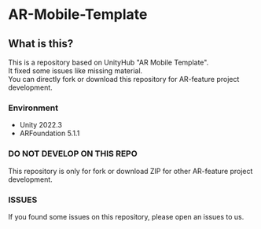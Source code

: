# AR-Mobile-Template
## What is this?
This is a repository based on UnityHub "AR Mobile Template".
<br>It fixed some issues like missing material.
<br>You can directly fork or download this repository for AR-feature project development.

### Environment
- Unity 2022.3
- ARFoundation 5.1.1

### DO NOT DEVELOP ON THIS REPO
This repository is only for fork or download ZIP for other AR-feature project development.

### ISSUES
If you found some issues on this repository, please open an issues to us.
